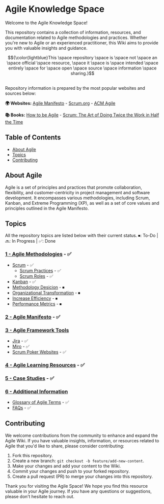 # Agile Knowledge Space

Welcome to the Agile Knowledge Space!

This repository contains a collection of information, resources, and documentation related to Agile methodologies and practices. Whether you're new to Agile or an experienced practitioner, this Wiki aims to provide you with valuable insights and guidance. 

$${\color{lightblue}This \space repository \space is \space not \space an \space official \space resource, \space it \space is \space intended \space entirely \space for \space open \space source \space information \space sharing.}$$

<br>Repository information is prepared by the most popular websites and sources below:

**🌍 Websites:** [Agile Manifesto](https://agilemanifesto.org/) - [Scrum.org](https://www.scrum.org/) - [ACM Agile](https://www.acmagile.com/)

**📚 Books:** [How to be Agile](https://www.amazon.com/How-Agile-Brave-organizational-practices/dp/B0971GZQVV) - [Scrum: The Art of Doing Twice the Work in Half the Time](https://www.amazon.com/Scrum-Doing-Twice-Work-Half/dp/038534645X)

## Table of Contents

- [About Agile](#about-agile)
- [Topics](#topics)
- [Contributing](#contributing)

## About Agile

Agile is a set of principles and practices that promote collaboration, flexibility, and customer-centricity in project management and software development. It encompasses various methodologies, including Scrum, Kanban, and Extreme Programming (XP), as well as a set of core values and principles outlined in the Agile Manifesto.

## Topics
All the repository topics are listed below with their current status. ⏹: To-Do | 🔜: In Progress | ✅: Done

### [1 - Agile Methodologies](./1_Agile_Methodologies/README.md) - ✅
- [Scrum](./1_Agile_Methodologies/Scrum/README.md) - ✅
  - [Scrum Practices](./1_Agile_Methodologies/Scrum/Scrum_Practices.md) - ✅
  - [Scrum Roles](./1_Agile_Methodologies/Scrum/Scrum_Roles.md) - ✅
- [Kanban](./1_Agile_Methodologies/Kanban/README.md) - ✅
- [Methodology Desicion](./1_Agile_Methodologies/Methodology_Desicion.md) - ⏹
- [Organizational Transformation](./1_Agile_Methodologies/Organizational_Transformation.md) - ⏹
- [Increase Efficiency](./1_Agile_Methodologies/Increase_Efficiency.md) - ⏹
- [Performance Metrics](./1_Agile_Methodologies/Performance_Metrics.md) - ⏹

### [2 - Agile Manifesto](./2_Agile_Manifesto/README.md) - ✅

### [3 - Agile Framework Tools](./3_Agile_Framework_Tools)
- [Jira](./3_Agile_Framework_Tools/Jira.md) - ✅
- [Miro](./3_Agile_Framework_Tools/Miro.md) - ✅
- [Scrum Poker Websites](./3_Agile_Framework_Tools/Scrum_Poker_Websites.md) - ✅

### [4 - Agile Learning Resources](./4_Agile_Learning_Resources/README.md) - ✅

### [5 - Case Studies](./5_Case_Studies/README.md) - ✅

### [6 - Additional Information](./6_Additional_Information)
- [Glossary of Agile Terms](./6_Additional_Information/Glossary_of_Agile_Terms.md) - ✅
- [FAQs](./6_Additional_Information/FAQs.md) - ✅

## Contributing

We welcome contributions from the community to enhance and expand the Agile Wiki. If you have valuable insights, information, or resources related to Agile that you'd like to share, please consider contributing:

1. Fork this repository.
2. Create a new branch: `git checkout -b feature/add-new-content`.
3. Make your changes and add your content to the Wiki.
4. Commit your changes and push to your forked repository.
5. Create a pull request (PR) to merge your changes into this repository.

Thank you for visiting the Agile Space! We hope you find this resource valuable in your Agile journey. If you have any questions or suggestions, please don't hesitate to reach out.
